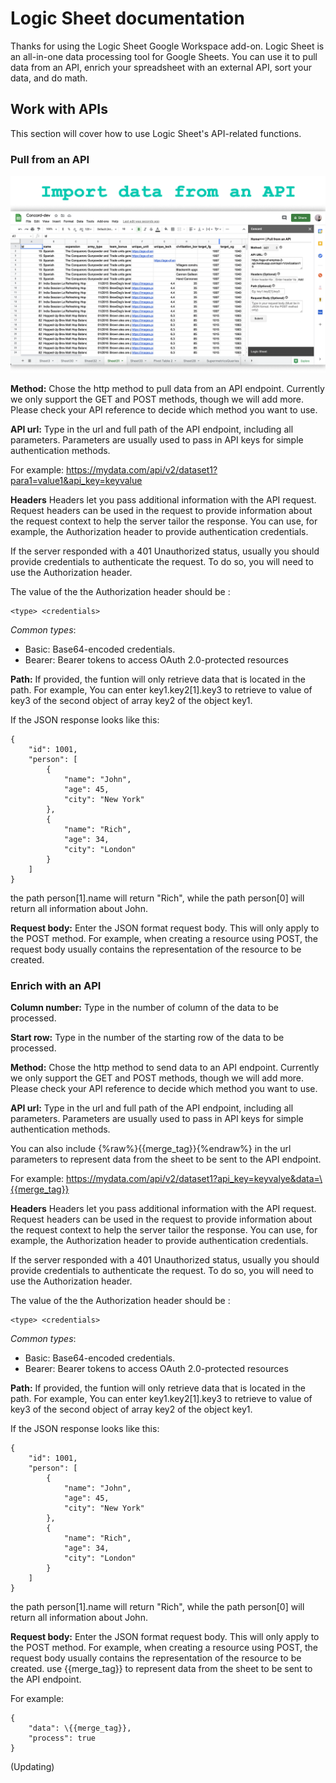 # Logic Sheet documentation

Thanks for using the Logic Sheet Google Workspace add-on. Logic Sheet is an all-in-one data processing tool for Google Sheets. You can use it to pull data from an API, enrich your spreadsheet with an external API, sort your data, and do math.

## Work with APIs
This section will cover how to use Logic Sheet's API-related functions.

### Pull from an API

![API screenshot](./img/ss-api.png)

**Method:** Chose the http method to pull data from an API endpoint. Currently we only support the GET and POST methods, though we will add more. Please check your API reference to decide which method you want to use.

**API url:** Type in the url and full path of the API endpoint, including all parameters. Parameters are usually used to pass in API keys for simple authentication methods.

For example: https://mydata.com/api/v2/dataset1?para1=value1&api_key=keyvalue

**Headers** Headers let you pass additional information with the API request. Request headers can be used in the request to provide information about the request context to help the server tailor the response. You can use, for example, the Authorization header to provide authentication credentials.

If the server responded with a 401 Unauthorized status, usually you should provide credentials to authenticate the request. To do so, you will need to use the Authorization header.

The value of the the Authorization header should be :

    <type> <credentials>

_Common types_:
- Basic: Base64-encoded credentials.
- Bearer: Bearer tokens to access OAuth 2.0-protected resources

**Path:** If provided, the funtion will only retrieve data that is located in the path. For example, You can enter key1.key2[1].key3 to retrieve to value of key3 of the second object of array key2 of the object key1.

If the JSON response looks like this:

    {
        "id": 1001,
        "person": [
            {
                "name": "John",
                "age": 45,
                "city": "New York"
            },
            {
                "name": "Rich",
                "age": 34,
                "city": "London"
            }
        ]
    }

the path person[1].name will return "Rich", while the path person[0] will return all information about John.

**Request body:** Enter the JSON format request body. This will only apply to the POST method. For example, when creating a resource using POST, the request body usually contains the representation of the resource to be created.

### Enrich with an API

**Column number:** Type in the number of column of the data to be processed.

**Start row:** Type in the number of the starting row of the data to be processed.

**Method:** Chose the http method to send data to an API endpoint. Currently we only support the GET and POST methods, though we will add more. Please check your API reference to decide which method you want to use.

**API url:** Type in the url and full path of the API endpoint, including all parameters. Parameters are usually used to pass in API keys for simple authentication methods.

You can also include {%raw%}{{merge_tag}}{%endraw%} in the url parameters to represent data from the sheet to be sent to the API endpoint. 

For example: https://mydata.com/api/v2/dataset1?api_key=keyvalye&data=\{{merge_tag}}

**Headers** Headers let you pass additional information with the API request. Request headers can be used in the request to provide information about the request context to help the server tailor the response. You can use, for example, the Authorization header to provide authentication credentials.

If the server responded with a 401 Unauthorized status, usually you should provide credentials to authenticate the request. To do so, you will need to use the Authorization header.

The value of the the Authorization header should be :

    <type> <credentials>

_Common types_:
- Basic: Base64-encoded credentials.
- Bearer: Bearer tokens to access OAuth 2.0-protected resources

**Path:** If provided, the funtion will only retrieve data that is located in the path. For example, You can enter key1.key2[1].key3 to retrieve to value of key3 of the second object of array key2 of the object key1.

If the JSON response looks like this:

    {
        "id": 1001,
        "person": [
            {
                "name": "John",
                "age": 45,
                "city": "New York"
            },
            {
                "name": "Rich",
                "age": 34,
                "city": "London"
            }
        ]
    }

the path person[1].name will return "Rich", while the path person[0] will return all information about John.

**Request body:** Enter the JSON format request body. This will only apply to the POST method. For example, when creating a resource using POST, the request body usually contains the representation of the resource to be created. use \{{merge_tag}} to represent data from the sheet to be sent to the API endpoint. 

For example:

    {
        "data": \{{merge_tag}},
        "process": true
    }

(Updating)

